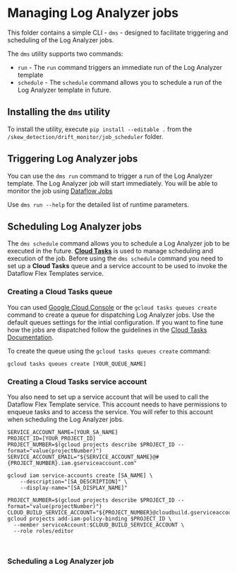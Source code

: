 # Managing Log Analyzer jobs

This folder contains a simple CLI - `dms` - designed to facilitate triggering and scheduling of the Log Analyzer jobs.

The `dms` utility supports two commands: 
- `run` - The `run` command triggers an immediate run of the Log Analyzer template
- `schedule` - The `schedule` command allows you to schedule a run of the Log Analyzer template in future. 

## Installing the `dms` utility

To install the utility, execute `pip install --editable .` from the `/skew_detection/drift_monitor/job_scheduler` folder.

## Triggering Log Analyzer jobs 

You can use the `dms run` command to trigger a run of the Log Analyzer template. The Log Analyzer job will start immediately. You will be able to monitor the job using [Dataflow Jobs](https://console.cloud.google.com/dataflow)

Use `dms run --help` for the detailed list of runtime parameters.

## Scheduling Log Analyzer jobs

The `dms schedule` command allows you to schedule a Log Analyzer job to be executed in the future. [**Cloud Tasks**](https://cloud.google.com/tasks) is used to manage scheduling and execution of the job. Before using the `dms schedule` command you need to set up a **Cloud Tasks** queue and a service account to be used to invoke the Dataflow Flex Templates service.

### Creating a Cloud Tasks queue

You can used [Google Cloud Console](https://console.cloud.google.com/cloudtasks) or the `gcloud tasks queues create` command to create a queue for dispatching Log Analyzer jobs. Use the default queues settings for the intial configuration. If you want to fine tune how the jobs are dispatched follow the guidelines in the [Cloud Tasks Documentation](https://cloud.google.com/tasks/docs/configuring-queues).

To create the queue using the `gcloud tasks queues create` command:

```
gcloud tasks queues create [YOUR_QUEUE_NAME]
```


### Creating a Cloud Tasks service account

You also need to set up a service account that will be used to call the Dataflow Flex Template service. This account needs to have permissions to enqueue tasks and to access the service. You will refer to this account when scheduling the Log Analyzer jobs.

```
SERVICE_ACCOUNT_NAME=[YOUR_SA_NAME]
PROJECT_ID=[YOUR_PROJECT_ID]
PROJECT_NUMBER=$(gcloud projects describe $PROJECT_ID --format="value(projectNumber)")
SERVICE_ACCOUNT_EMAIL="${SERVICE_ACCOUNT_NAME}@#{PROJECT_NUMBER}.iam.gserviceaccount.com"

gcloud iam service-accounts create [SA_NAME] \
    --description="[SA_DESCRIPTION]" \
    --display-name="[SA_DISPLAY_NAME]"
    
PROJECT_NUMBER=$(gcloud projects describe $PROJECT_ID --format="value(projectNumber)")
CLOUD_BUILD_SERVICE_ACCOUNT="${PROJECT_NUMBER}@cloudbuild.gserviceaccount.com"
gcloud projects add-iam-policy-binding $PROJECT_ID \
  --member serviceAccount:$CLOUD_BUILD_SERVICE_ACCOUNT \
  --role roles/editor
  
  
```


### Scheduling a Log Analyzer job
